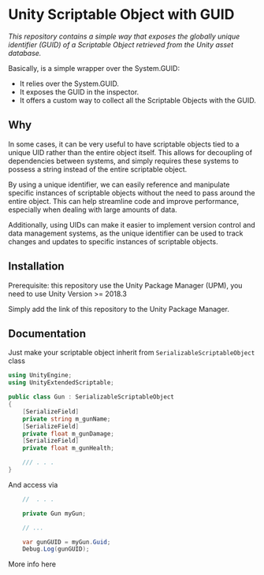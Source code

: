 # Unity Scriptable Object with GUID

_This repository contains a simple way that exposes the globally unique identifier (GUID) of a Scriptable Object retrieved from the Unity asset database._

Basically, is a simple wrapper over the System.GUID:

- It relies over the System.GUID.
- It exposes the GUID in the inspector.
- It offers a custom way to collect all the Scriptable Objects with the GUID.

## Why

In some cases, it can be very useful to have scriptable objects tied to a unique UID rather than the entire object itself. This allows for decoupling of dependencies between systems, and simply requires these systems to possess a string instead of the entire scriptable object.

By using a unique identifier, we can easily reference and manipulate specific instances of scriptable objects without the need to pass around the entire object. This can help streamline code and improve performance, especially when dealing with large amounts of data.

Additionally, using UIDs can make it easier to implement version control and data management systems, as the unique identifier can be used to track changes and updates to specific instances of scriptable objects.

## Installation

Prerequisite: this repository use the Unity Package Manager (UPM), you need to use Unity Version >= 2018.3

Simply add the link of this repository to the Unity Package Manager.

## Documentation

Just make your scriptable object inherit from `SerializableScriptableObject` class

```c#
using UnityEngine;
using UnityExtendedScriptable;

public class Gun : SerializableScriptableObject
{
    [SerializeField]
    private string m_gunName;
    [SerializeField]
    private float m_gunDamage;
    [SerializeField]
    private float m_gunHealth;

    /// . . .
}
```

And access via

```C#
    //  . . .

    private Gun myGun;

    // ...

    var gunGUID = myGun.Guid;
    Debug.Log(gunGUID);
```

More info here

